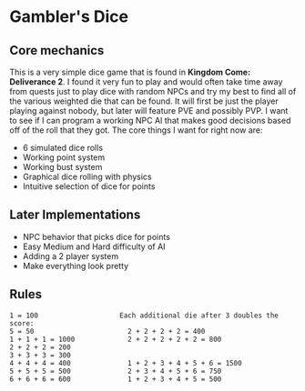 # Gambler's Dice

## Core mechanics
This is a very simple dice game that is found in **Kingdom Come: Deliverance 2**. I found it very fun to play and would often take time away from quests just to play dice with random NPCs and try my best to find all of the various weighted die that can be found. It will first be just the player playing against nobody, but later will feature PVE and possibly PVP. I want to see if I can program a working NPC AI that makes good decisions based off of the roll that they got. The core things I want for right now are:
- 6 simulated dice rolls
- Working point system
- Working bust system
- Graphical dice rolling with physics
- Intuitive selection of dice for points

## Later Implementations
- NPC behavior that picks dice for points
- Easy Medium and Hard difficulty of AI
- Adding a 2 player system
- Make everything look pretty

## Rules
```
1 = 100                    Each additional die after 3 doubles the score:
5 = 50                       2 + 2 + 2 + 2 = 400
1 + 1 + 1 = 1000             2 + 2 + 2 + 2 + 2 = 800
2 + 2 + 2 = 200            
3 + 3 + 3 = 300
4 + 4 + 4 = 400              1 + 2 + 3 + 4 + 5 + 6 = 1500
5 + 5 + 5 = 500              2 + 3 + 4 + 5 + 6 = 750
6 + 6 + 6 = 600              1 + 2 + 3 + 4 + 5 = 500
